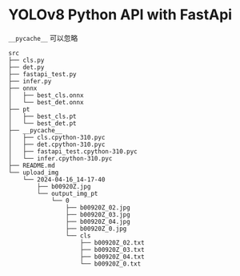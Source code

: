 <!--
 * @Author: laplace825
 * @Date: 2024-04-16 14:18:27
 * @LastEditors: laplace825
 * @LastEditTime: 2024-04-16 14:23:33
 * @FilePath: /python/src/README.md
 * @Description: 
 * 
 * Copyright (c) 2024 by laplace825, All Rights Reserved. 
-->
# YOLOv8 Python API with FastApi

`__pycache__` 可以忽略

```
src
├── cls.py
├── det.py
├── fastapi_test.py
├── infer.py
├── onnx
│   ├── best_cls.onnx
│   └── best_det.onnx
├── pt
│   ├── best_cls.pt
│   └── best_det.pt
├── __pycache__
│   ├── cls.cpython-310.pyc
│   ├── det.cpython-310.pyc
│   ├── fastapi_test.cpython-310.pyc
│   └── infer.cpython-310.pyc
├── README.md
└── upload_img
    └── 2024-04-16_14-17-40
        ├── b00920Z.jpg
        └── output_img_pt
            └── 0
                ├── b00920Z_02.jpg
                ├── b00920Z_03.jpg
                ├── b00920Z_04.jpg
                ├── b00920Z_0.jpg
                └── cls
                    ├── b00920Z_02.txt
                    ├── b00920Z_03.txt
                    ├── b00920Z_04.txt
                    └── b00920Z_0.txt
```